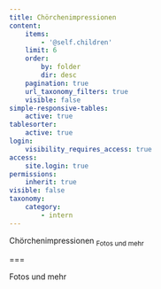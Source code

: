```yaml
---
title: Chörchenimpressionen
content:
    items:
        - '@self.children'
    limit: 6
    order:
        by: folder
        dir: desc
    pagination: true
    url_taxonomy_filters: true
    visible: false
simple-responsive-tables:
    active: true
tablesorter:
    active: true
login:
    visibility_requires_access: true
access:
    site.login: true
permissions:
    inherit: true
visible: false
taxonomy:
    category:
        - intern
---
```


<span class="h2">Chörchenimpressionen</span> <sub>Fotos und mehr</sub>


===

Fotos und mehr